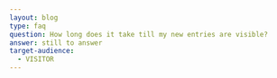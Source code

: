 ```yaml
---
layout: blog
type: faq
question: How long does it take till my new entries are visible?
answer: still to answer
target-audience:
  - VISITOR
---
```


